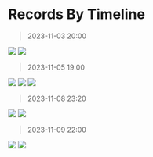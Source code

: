 # Records By Timeline
> 2023-11-03 20:00

![](./images/酸辣土豆粉/sltdf-make-11-03.jpg)
![](./images/酸辣土豆粉/sltdf-11-03.jpg)

> 2023-11-05 19:00

![](images/秘制方便面/mzfbm-make-11-05.jpg)
![](images/秘制方便面/mzfbm-11-05-0.jpg)
![](images/秘制方便面/mzfbm-11-05-1.jpg)

> 2023-11-08 23:20

![](images/炸鲜奶/zxn-11-08-01.jpg)
![](images/炸鲜奶/zxn-11-08-02.jpg)

> 2023-11-09 22:00

![](images/番茄鸡蛋面/fqjddlm-11-09-01.jpg)
![](images/番茄鸡蛋面/fqjddlm-11-09-02.jpg)